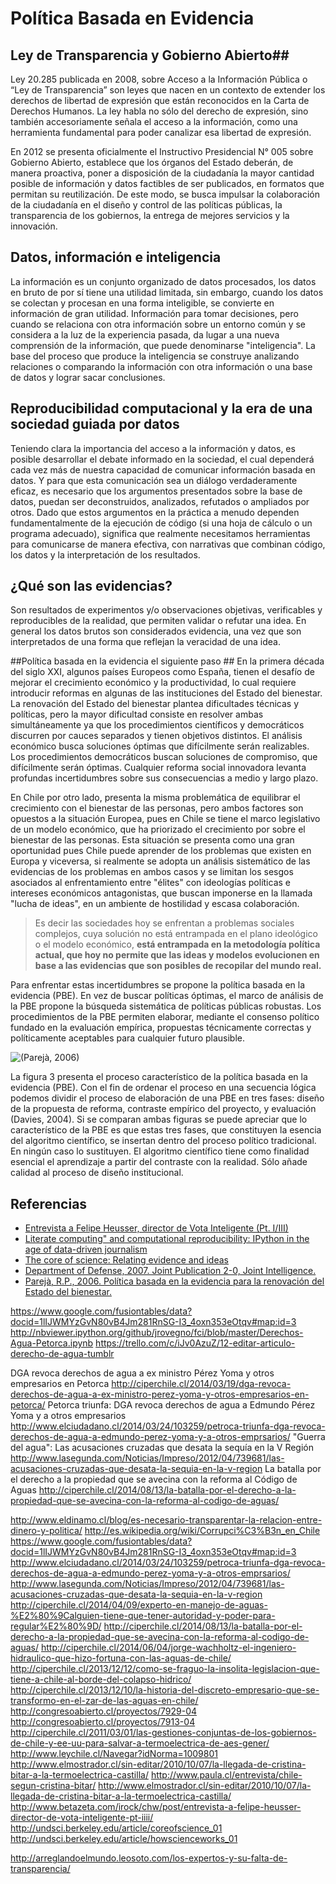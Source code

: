 # Política Basada en Evidencia #

## Ley de Transparencia y Gobierno Abierto##
Ley 20.285 publicada en 2008, sobre Acceso a la Información Pública o “Ley de Transparencia” son leyes que nacen en un contexto de extender los derechos de libertad de expresión que están reconocidos en la Carta de Derechos Humanos. La ley habla no sólo del derecho de expresión, sino también accesoriamente señala el acceso a la información, como una herramienta fundamental para poder canalizar esa libertad de expresión.

En 2012 se presenta oficialmente el Instructivo Presidencial N° 005 sobre Gobierno Abierto, establece que los órganos del Estado deberán, de manera proactiva, poner a disposición de la ciudadanía la mayor cantidad posible de información y datos factibles de ser publicados, en formatos que permitan su reutilización. De este modo, se busca impulsar la colaboración de la ciudadanía en el diseño y control de las políticas públicas, la transparencia de los gobiernos, la entrega de mejores servicios y la innovación.

## Datos, información e inteligencia ##
La información es un conjunto organizado de datos procesados, los datos en bruto de por sí tiene una utilidad limitada, sin embargo, cuando los datos se colectan y procesan en una forma inteligible, se convierte en información de gran utilidad. Información para tomar decisiones, pero cuando se relaciona con otra información sobre un entorno común y se considera a la luz de la experiencia pasada, da lugar a una nueva comprensión de la información, que puede denominarse "inteligencia".
La base del proceso que produce la inteligencia se construye analizando relaciones o comparando la información con otra información o una base de datos y lograr sacar conclusiones.

## Reproducibilidad computacional y la era de una sociedad guiada por datos ##
Teniendo clara la importancia del acceso a la información y datos, es posible desarrollar el debate informado en la sociedad, el cual dependerá cada vez más de nuestra capacidad de comunicar información basada en datos. Y para que esta comunicación sea un diálogo verdaderamente eficaz, es necesario que los argumentos presentados sobre la base de datos, puedan ser deconstruidos, analizados, refutados o ampliados por otros. Dado que estos argumentos en la práctica a menudo dependen fundamentalmente de la ejecución de código (si una hoja de cálculo o un programa adecuado), significa que realmente necesitamos herramientas para comunicarse de manera efectiva, con narrativas que combinan código, los datos y la interpretación de los resultados.

## ¿Qué son las evidencias? ##
Son resultados de experimentos y/o observaciones objetivas, verificables y reproducibles de la realidad, que permiten validar o refutar una idea. En general los datos brutos son considerados evidencia, una vez que son interpretados de una forma que reflejan la veracidad de una idea.

##Política basada en la evidencia el siguiente paso ##
En la primera década del siglo XXI, algunos países Europeos como España, tienen el desafío de mejorar el crecimiento económico y la productividad, lo cual requiere introducir reformas en algunas de las instituciones del Estado del bienestar. La renovación del Estado del bienestar plantea dificultades técnicas y políticas, pero la mayor dificultad consiste en resolver ambas simultáneamente ya que los procedimientos científicos y democráticos discurren por cauces separados y tienen objetivos distintos. El análisis económico busca soluciones óptimas que difícilmente serán realizables. Los procedimientos democráticos buscan soluciones de compromiso, que difícilmente serán óptimas. Cualquier reforma
social innovadora levanta profundas incertidumbres sobre sus consecuencias a medio y largo plazo. 

En Chile por otro lado, presenta la misma problemática de equilibrar el crecimiento con el bienestar de las personas, pero ambos factores son opuestos a la situación Europea, pues en Chile se tiene el marco legislativo de un modelo económico, que ha priorizado el crecimiento por sobre el bienestar de las personas. Esta situación se presenta como una gran oportunidad pues Chile puede aprender de los problemas que existen en Europa y viceversa, si realmente se adopta un análisis sistemático de las evidencias de los problemas en ambos casos y se limitan los sesgos asociados al enfrentamiento entre "élites" con ideologías políticas e intereses económicos antagonistas, que buscan imponerse en la llamada "lucha de ideas", en un ambiente de hostilidad y escasa colaboración.

> Es decir las sociedades hoy se enfrentan a problemas sociales complejos, cuya solución no está entrampada en el plano ideológico o el modelo económico, **está entrampada en la metodología política actual, que hoy no permite que las ideas y modelos evolucionen en base a las evidencias que son posibles de recopilar del mundo real.**

Para enfrentar estas incertidumbres se propone la política basada en la evidencia (PBE). En vez de buscar políticas óptimas, el marco de análisis de la PBE propone la búsqueda sistemática de políticas públicas robustas. Los procedimientos de la PBE permiten elaborar, mediante el consenso político fundado en la evaluación empírica, propuestas técnicamente correctas y políticamente aceptables para cualquier futuro plausible. 

![(Parejà, 2006)](http://https://lh3.googleusercontent.com/-f_nPPDrMBxw/VDygZWC_wzI/AAAAAAAAAwo/CUBHl1xAkdM/w933-h587-no/PBE_proceso.png)

La figura 3 presenta el proceso característico de la política basada en la evidencia (PBE). Con el fin de ordenar el proceso en una secuencia lógica podemos dividir el proceso de elaboración de una PBE en tres fases: diseño de la propuesta de reforma, contraste empírico del proyecto, y evaluación (Davies, 2004). Si se comparan ambas figuras se puede apreciar que lo característico de la PBE es que estas tres fases, que constituyen la esencia del algoritmo científico, se insertan dentro del proceso político tradicional. En ningún caso lo sustituyen. El algoritmo científico tiene como finalidad esencial el aprendizaje a partir del contraste con la realidad. Sólo añade calidad al proceso de diseño institucional.

## Referencias ##

- [Entrevista a Felipe Heusser, director de Vota Inteligente (Pt. I/III)](http://www.betazeta.com/irock/chw/post/entrevista-a-felipe-heusser-director-de-vota-inteligente-pt-iiii/)
- [Literate computing" and computational reproducibility: IPython in the age of data-driven journalism](http://blog.fperez.org/2013/04/literate-computing-and-computational.html)
- [The core of science: Relating evidence and ideas](http://http://undsci.berkeley.edu/article/coreofscience_01)
- [Department of Defense, 2007. Joint Publication 2-0, Joint Intelligence.](http://http://www.dtic.mil/doctrine/new_pubs/jp2_0.pdf)
- [Parejà, R.P., 2006. Política basada en la evidencia para la renovación del Estado del bienestar.](http://http://dialnet.unirioja.es/servlet/articulo?codigo=3135981)


https://www.google.com/fusiontables/data?docid=1lIJWMYzGvN80vB4Jm281RnSG-I3_4oxn353eOtqv#map:id=3
http://nbviewer.ipython.org/github/jrovegno/fci/blob/master/Derechos-Agua-Petorca.ipynb
https://trello.com/c/iJv0AzuZ/12-editar-articulo-derecho-de-agua-tumblr

DGA revoca derechos de agua a ex ministro Pérez Yoma y otros empresarios en Petorca
http://ciperchile.cl/2014/03/19/dga-revoca-derechos-de-agua-a-ex-ministro-perez-yoma-y-otros-empresarios-en-petorca/
Petorca triunfa: DGA revoca derechos de agua a Edmundo Pérez Yoma y a otros empresarios
http://www.elciudadano.cl/2014/03/24/103259/petroca-triunfa-dga-revoca-derechos-de-agua-a-edmundo-perez-yoma-y-a-otros-emprsarios/
"Guerra del agua": Las acusaciones cruzadas que desata la sequía en la V Región
http://www.lasegunda.com/Noticias/Impreso/2012/04/739681/las-acusaciones-cruzadas-que-desata-la-sequia-en-la-v-region
La batalla por el derecho a la propiedad que se avecina con la reforma al Código de Aguas
http://ciperchile.cl/2014/08/13/la-batalla-por-el-derecho-a-la-propiedad-que-se-avecina-con-la-reforma-al-codigo-de-aguas/


http://www.eldinamo.cl/blog/es-necesario-transparentar-la-relacion-entre-dinero-y-politica/
http://es.wikipedia.org/wiki/Corrupci%C3%B3n_en_Chile
https://www.google.com/fusiontables/data?docid=1lIJWMYzGvN80vB4Jm281RnSG-I3_4oxn353eOtqv#map:id=3
http://www.elciudadano.cl/2014/03/24/103259/petroca-triunfa-dga-revoca-derechos-de-agua-a-edmundo-perez-yoma-y-a-otros-emprsarios/
http://www.lasegunda.com/Noticias/Impreso/2012/04/739681/las-acusaciones-cruzadas-que-desata-la-sequia-en-la-v-region
http://ciperchile.cl/2014/04/09/experto-en-manejo-de-aguas-%E2%80%9Calguien-tiene-que-tener-autoridad-y-poder-para-regular%E2%80%9D/
http://ciperchile.cl/2014/08/13/la-batalla-por-el-derecho-a-la-propiedad-que-se-avecina-con-la-reforma-al-codigo-de-aguas/
http://ciperchile.cl/2014/06/04/jorge-wachholtz-el-ingeniero-hidraulico-que-hizo-fortuna-con-las-aguas-de-chile/
http://ciperchile.cl/2013/12/12/como-se-fraguo-la-insolita-legislacion-que-tiene-a-chile-al-borde-del-colapso-hidrico/
http://ciperchile.cl/2013/12/10/la-historia-del-discreto-empresario-que-se-transformo-en-el-zar-de-las-aguas-en-chile/
http://congresoabierto.cl/proyectos/7929-04
http://congresoabierto.cl/proyectos/7913-04
http://ciperchile.cl/2011/03/01/las-gestiones-conjuntas-de-los-gobiernos-de-chile-y-ee-uu-para-salvar-a-termoelectrica-de-aes-gener/
http://www.leychile.cl/Navegar?idNorma=1009801
http://www.elmostrador.cl/sin-editar/2010/10/07/la-llegada-de-cristina-bitar-a-la-termoelectrica-castilla/
http://www.paula.cl/entrevista/chile-segun-cristina-bitar/
http://www.elmostrador.cl/sin-editar/2010/10/07/la-llegada-de-cristina-bitar-a-la-termoelectrica-castilla/
http://www.betazeta.com/irock/chw/post/entrevista-a-felipe-heusser-director-de-vota-inteligente-pt-iiii/
http://undsci.berkeley.edu/article/coreofscience_01
http://undsci.berkeley.edu/article/howscienceworks_01

http://arreglandoelmundo.leosoto.com/los-expertos-y-su-falta-de-transparencia/
